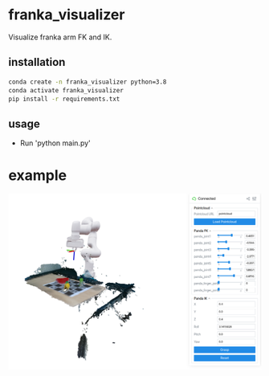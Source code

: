 # franka_visualizer
Visualize franka arm FK and IK.

## installation
```bash
conda create -n franka_visualizer python=3.8
conda activate franka_visualizer
pip install -r requirements.txt
```

## usage 
- Run 'python main.py'

# example
<p align="center">
	<img src="./assets/example.png">
</p>